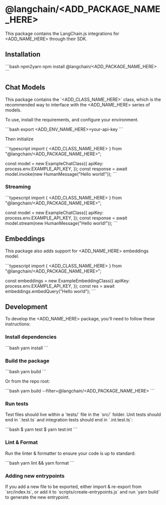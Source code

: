 # @langchain/<ADD_PACKAGE_NAME_HERE>

This package contains the LangChain.js integrations for <ADD_NAME_HERE> through their SDK.

## Installation

\`\`\`bash npm2yarn
npm install @langchain/<ADD_PACKAGE_NAME_HERE>
\`\`\`

## Chat Models

This package contains the \`<ADD_CLASS_NAME_HERE>\` class, which is the recommended way to interface with the <ADD_NAME_HERE> series of models.

To use, install the requirements, and configure your environment.

\`\`\`bash
export <ADD_ENV_NAME_HERE>=your-api-key
\`\`\`

Then initialize

\`\`\`typescript
import { <ADD_CLASS_NAME_HERE> } from "@langchain/<ADD_PACKAGE_NAME_HERE>";

const model = new ExampleChatClass({
apiKey: process.env.EXAMPLE_API_KEY,
});
const response = await model.invoke(new HumanMessage("Hello world!"));
\`\`\`

### Streaming

\`\`\`typescript
import { <ADD_CLASS_NAME_HERE> } from "@langchain/<ADD_PACKAGE_NAME_HERE>";

const model = new ExampleChatClass({
apiKey: process.env.EXAMPLE_API_KEY,
});
const response = await model.stream(new HumanMessage("Hello world!"));
\`\`\`

## Embeddings

This package also adds support for <ADD_NAME_HERE> embeddings model.

\`\`\`typescript
import { <ADD_CLASS_NAME_HERE> } from "@langchain/<ADD_PACKAGE_NAME_HERE>";

const embeddings = new ExampleEmbeddingClass({
apiKey: process.env.EXAMPLE_API_KEY,
});
const res = await embeddings.embedQuery("Hello world");
\`\`\`

## Development

To develop the <ADD_NAME_HERE> package, you'll need to follow these instructions:

### Install dependencies

\`\`\`bash
yarn install
\`\`\`

### Build the package

\`\`\`bash
yarn build
\`\`\`

Or from the repo root:

\`\`\`bash
yarn build --filter=@langchain/<ADD_PACKAGE_NAME_HERE>
\`\`\`

### Run tests

Test files should live within a \`tests/\` file in the \`src/\` folder. Unit tests should end in \`.test.ts\` and integration tests should
end in \`.int.test.ts\`:

\`\`\`bash
$ yarn test
$ yarn test:int
\`\`\`

### Lint & Format

Run the linter & formatter to ensure your code is up to standard:

\`\`\`bash
yarn lint && yarn format
\`\`\`

### Adding new entrypoints

If you add a new file to be exported, either import & re-export from \`src/index.ts\`, or add it to \`scripts/create-entrypoints.js\` and run \`yarn build\` to generate the new entrypoint.
